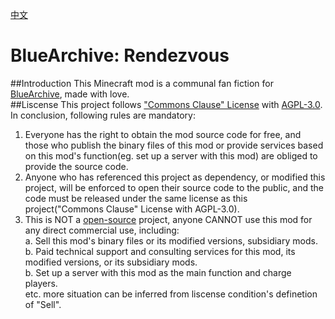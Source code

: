 [中文](README_zh.md)
<br>
# BlueArchive: Rendezvous
##Introduction
This Minecraft mod is a communal fan fiction for [BlueArchive](https://bluearchive.nexon.com), made with love.<br>
##Liscense
This project follows ["Commons Clause" License](https://commonsclause.com/) with [AGPL-3.0](https://www.gnu.org/licenses/agpl-3.0.html).<br>
In conclusion, following rules are mandatory:<br>
1. Everyone has the right to obtain the mod source code for free, and those who publish the binary files of this mod or provide services based on this mod's function(eg. set up a server with this mod) are obliged to provide the source code.<br>
2. Anyone who has referenced this project as dependency, or modified this project, will be enforced to open their source code to the public, and the code must be released under the same license as this project("Commons Clause" License with AGPL-3.0).<br>
3. This is NOT a [open-source](https://opensource.org/osd) project, anyone CANNOT use this mod for any direct commercial use, including:<br>
  a. Sell this mod's binary files or its modified versions, subsidiary mods.<br>
  b. Paid technical support and consulting services for this mod, its modified versions, or its subsidiary mods.<br>
  b. Set up a server with this mod as the main function and charge players.<br>
etc. more situation can be inferred from liscense condition's definetion of "Sell".<br>